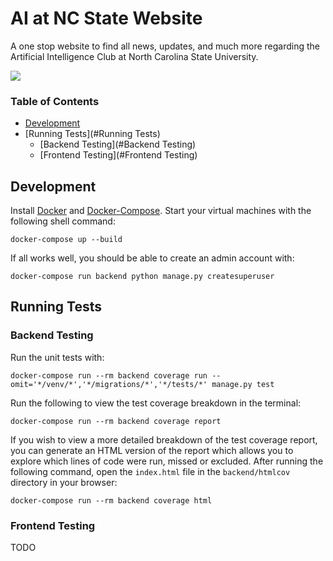 AI at NC State Website
==================

A one stop website to find all news, updates, and much more regarding the Artificial Intelligence Club at North Carolina State University.

<a href="https://github.com/vchaptsev/cookiecutter-django-vue">
    <img src="https://img.shields.io/badge/built%20with-Cookiecutter%20Django%20Vue-blue.svg" />
</a>

### Table of Contents

- [Development](#Development)
- [Running Tests](#Running Tests)
  - [Backend Testing](#Backend Testing)
  - [Frontend Testing](#Frontend Testing)

## Development

Install [Docker](https://docs.docker.com/install/) and [Docker-Compose](https://docs.docker.com/compose/). Start your virtual machines with the following shell command:

`docker-compose up --build`

If all works well, you should be able to create an admin account with:

`docker-compose run backend python manage.py createsuperuser`


## Running Tests

### Backend Testing

Run the unit tests with:

`docker-compose run --rm backend coverage run --omit='*/venv/*','*/migrations/*','*/tests/*' manage.py test`

Run the following to view the test coverage breakdown in the terminal:

`docker-compose run --rm backend coverage report`

If you wish to view a more detailed breakdown of the test coverage report, you can generate an HTML version of the report which allows you to explore which lines of code were run, missed or excluded. After running the following command, open the `index.html` file in the `backend/htmlcov` directory in your browser:

`docker-compose run --rm backend coverage html`

### Frontend Testing
TODO
